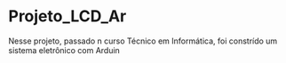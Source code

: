 # Projeto_LCD_Ar
Nesse projeto, passado n curso Técnico em Informática, foi constrído um sistema eletrônico com Arduin
